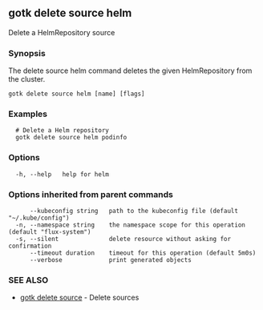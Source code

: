 ## gotk delete source helm

Delete a HelmRepository source

### Synopsis

The delete source helm command deletes the given HelmRepository from the cluster.

```
gotk delete source helm [name] [flags]
```

### Examples

```
  # Delete a Helm repository
  gotk delete source helm podinfo

```

### Options

```
  -h, --help   help for helm
```

### Options inherited from parent commands

```
      --kubeconfig string   path to the kubeconfig file (default "~/.kube/config")
  -n, --namespace string    the namespace scope for this operation (default "flux-system")
  -s, --silent              delete resource without asking for confirmation
      --timeout duration    timeout for this operation (default 5m0s)
      --verbose             print generated objects
```

### SEE ALSO

* [gotk delete source](gotk_delete_source.md)	 - Delete sources

